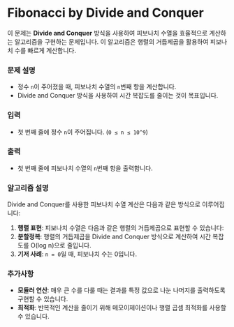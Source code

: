 # Fibonacci by Divide and Conquer

이 문제는 **Divide and Conquer** 방식을 사용하여 피보나치 수열을 효율적으로 계산하는 알고리즘을 구현하는 문제입니다. 이 알고리즘은 행렬의 거듭제곱을 활용하여 피보나치 수를 빠르게 계산합니다.

### 문제 설명

- 정수 `n`이 주어졌을 때, 피보나치 수열의 `n`번째 항을 계산합니다.
- Divide and Conquer 방식을 사용하여 시간 복잡도를 줄이는 것이 목표입니다.

### 입력

- 첫 번째 줄에 정수 `n`이 주어집니다. (`0 ≤ n ≤ 10^9`)

### 출력

- 첫 번째 줄에 피보나치 수열의 `n`번째 항을 출력합니다.

### 알고리즘 설명

Divide and Conquer를 사용한 피보나치 수열 계산은 다음과 같은 방식으로 이루어집니다:

1. **행렬 표현**: 피보나치 수열은 다음과 같은 행렬의 거듭제곱으로 표현할 수 있습니다:
2. **분할정복**: 행렬의 거듭제곱을 Divide and Conquer 방식으로 계산하여 시간 복잡도를 O(log n)으로 줄입니다.
3. **기저 사례**: `n = 0`일 때, 피보나치 수는 0입니다.

### 추가사항

- **모듈러 연산**: 매우 큰 수를 다룰 때는 결과를 특정 값으로 나눈 나머지를 출력하도록 구현할 수 있습니다.
- **최적화**: 반복적인 계산을 줄이기 위해 메모이제이션이나 행렬 곱셈 최적화를 사용할 수 있습니다.